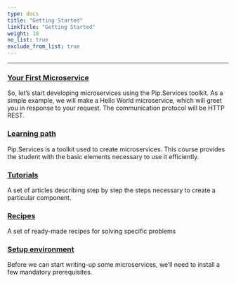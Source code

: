 ```yaml
---
type: docs
title: "Getting Started"
linkTitle: "Getting Started" 
weight: 10
no_list: true
exclude_from_list: true
---
```

---

### [Your First Microservice](your_first_microservice)
So, let’s start developing microservices using the Pip.Services toolkit. As a simple example, we will make a Hello World microservice, which will greet you in response to your request. The communication protocol will be HTTP REST.

### [Learning path](learning_path)
Pip.Services is a toolkit used to create microservices. This course provides the student with the basic elements necessary to use it efficiently. 

### [Tutorials](tutorials)
A set of articles describing step by step the steps necessary to create a particular component.

### [Recipes](recipes)
A set of ready-made recipes for solving specific problems

### [Setup environment](getting_started)
Before we can start writing-up some microservices, we’ll need to install a few mandatory prerequisites.

